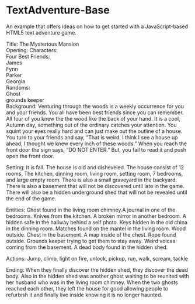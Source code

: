 TextAdventure-Base
==================

An example that offers ideas on how to get started with a JavaScript-based HTML5 text adventure game.

Title: The Mysterious Mansion<br>
Opening: Characters:<br>
Four Best Friends: <br>
James<br>
Fynn<br>
Parker<br>
Georgia<br>
Randoms:<br> 
Ghost<br>
grounds keeper<br>
Background:
	Venturing through the woods is a weekly occurrence for you and your friends. You all have been best friends since you can remember. All four of you knew the the wood like the back of your hand. 
	It is a cool, Autumn day, something out of the ordinary catches your attention. You squint your eyes really hard and can just make out the outline of a house. 
	You turn to your friends and say, “That is weird. I think I see a house up ahead, I thought we knew every inch of these woods.”
	When you reach the front door the sign says, “DO NOT ENTER.” But, you fail to read it and push open the front door.

Setting:
It is fall. The house is old and disheveled. The house consist of 12 rooms. The kitchen, dinning room, living room, setting room, 7 bedrooms, and large empty room. There is also a small graveyard in the backyard. There is also a basement that will not be discovered until late in the game. There will also be a hidden underground shed that will not be revealed until the end of the game.

Entities: 
Ghost found in the living room chimney.A journal in one of the bedrooms. Knives from the kitchen. A broken mirror in another bedroom. A hidden safe in the hallway behind a self photo. Keys hidden in the old china in the dinning room. Matches found on the mantel in the living room. Wood outside. Chest in the basement. A map inside of the chest. Rope found outside. Grounds keeper trying to get them to stay away. Weird voices coming from the basement. A dead body found in the hidden shed.

Actions:
Jump, climb, light on fire, unlock, pickup, run, walk, scream, tackle

Ending:
When they finally discover the hidden shed, they discover the dead body. Also in the hidden shed was another ghost waiting to be reunited with her husband who was in the living room chimney. When the two ghosts reached each other, they left the house for good allowing people to refurbish it and finally live inside knowing it is no longer haunted. 
